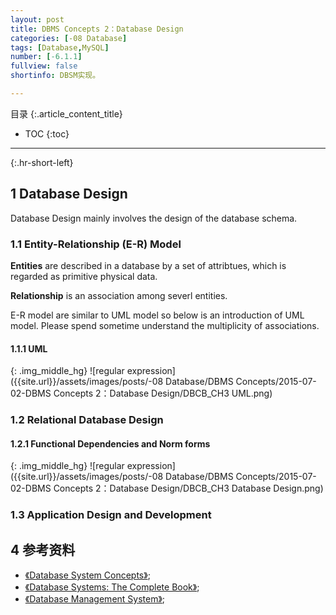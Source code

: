 ```yaml
---
layout: post
title: DBMS Concepts 2：Database Design
categories: [-08 Database]
tags: [Database,MySQL]
number: [-6.1.1]
fullview: false
shortinfo: DBSM实现。

---
```

目录
{:.article_content_title}


* TOC
{:toc}

---
{:.hr-short-left}

## 1 Database Design ##

Database Design mainly involves the design of the database schema.

### 1.1 Entity-Relationship (E-R) Model

**Entities** are described in a database by a set of attribtues, which is regarded as primitive physical data.

**Relationship** is an association among severl entities.

E-R model are similar to UML model so below is an introduction of UML model. Please spend sometime understand the multiplicity of associations.

#### 1.1.1 UML

{: .img_middle_hg}
![regular expression]({{site.url}}/assets/images/posts/-08 Database/DBMS Concepts/2015-07-02-DBMS Concepts 2：Database Design/DBCB_CH3 UML.png)

### 1.2 Relational Database Design

#### 1.2.1 Functional Dependencies and Norm forms

{: .img_middle_hg}
![regular expression]({{site.url}}/assets/images/posts/-08 Database/DBMS Concepts/2015-07-02-DBMS Concepts 2：Database Design/DBCB_CH3 Database Design.png)

### 1.3 Application Design and Development

## 4 参考资料 ##
- [《Database System Concepts》](https://www.amazon.com/Database-Concepts-Abraham-Silberschatz-Professor/dp/0073523321);
- [《Database Systems: The Complete Book》](https://www.amazon.com/Database-Systems-Complete-Book-2nd/dp/0131873253);
- [《Database Management System》](https://www.amazon.com/Database-Management-Systems-Raghu-Ramakrishnan/dp/0072465638);






